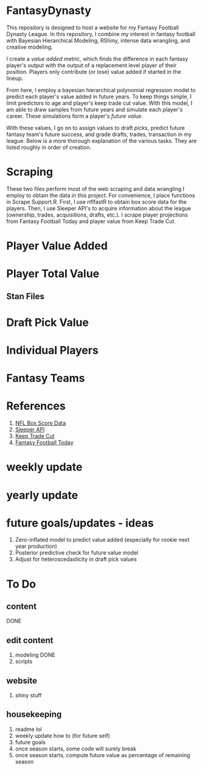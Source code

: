 # FantasyDynasty
This repository is designed to host a website for my Fantasy Football Dynasty League. In this repository,
I combine my interest in fantasy football with Bayesian Hierarchical Modeling, RShiny, intense data
wrangling, and creative modeling.

I create a *value added* metric, which finds the difference in each fantasy player's output
with the output of a replacement level player of their position.
Players only contribute (or lose) value added if started in the lineup.

From here, I employ a bayesian hierarchical polynomial regression model to predict each player's value added in future years.
To keep things simple, I limit predictors to age and player's keep trade cut value. With this model,
I am able to draw samples from future years and simulate each player's career. These simulations form
a player's *future value*.

With these values, I go on to assign values to draft picks, predict future fantasy team's future success, and
grade drafts, trades, transaction in my league. Below is a more thorough explanation of the various tasks.
They are listed roughly in order of creation. 

# Scraping

These two files perform most of the web scraping and data wrangling I employ to obtain the data in this project.
For convenience, I place functions in Scrape Support.R. First, I use nflfastR to obtain box score data for the players. Then, I use
Sleeper API's to acquire information about the league (ownership, trades, acquisitions, drafts, etc.). I scrape player projections from
Fantasy Football Today and player value from Keep Trade Cut.


# Player Value Added



# Player Total Value

## Stan Files

# Draft Pick Value

# Individual Players

# Fantasy Teams

# References

1. [NFL Box Score Data](https://www.nflfastr.com)
2. [Sleeper API](https://docs.sleeper.com)
3. [Keep Trade Cut](https://keeptradecut.com)
4. [Fantasy Football Today](https://www.fftoday.com/rankings)

# weekly update

# yearly update

# future goals/updates - ideas
1. Zero-inflated model to predict value added (especially for rookie next year production)
2. Posterior predictive check for future value model
4. Adjust for heteroscedasticity in draft pick values

# To Do

## content
DONE

## edit content
1. modeling DONE
2. scripts


## website
1. shiny stuff

## housekeeping
1. readme lol
2. weekly update how to (for future self)
3. future goals
4. once season starts, some code will surely break
5. once season starts, compute future value as percentage of remaining season




